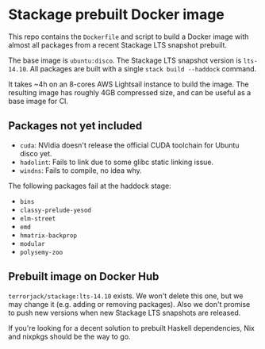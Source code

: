 # Stackage prebuilt Docker image

This repo contains the `Dockerfile` and script to build a Docker image with
almost all packages from a recent Stackage LTS snapshot prebuilt.

The base image is `ubuntu:disco`. The Stackage LTS snapshot version is
`lts-14.10`. All packages are built with a single `stack build --haddock`
command.

It takes ~4h on an 8-cores AWS Lightsail instance to build the image. The
resulting image has roughly 4GB compressed size, and can be useful as a base
image for CI.

## Packages not yet included

* `cuda`: NVidia doesn't release the official CUDA toolchain for Ubuntu disco
  yet.
* `hadolint`: Fails to link due to some glibc static linking issue.
* `windns`: Fails to compile, no idea why.

The following packages fail at the haddock stage:

* `bins`
* `classy-prelude-yesod`
* `elm-street`
* `emd`
* `hmatrix-backprop`
* `modular`
* `polysemy-zoo`

## Prebuilt image on Docker Hub

`terrorjack/stackage:lts-14.10` exists. We won't delete this one, but we may
change it (e.g. adding or removing packages). Also we don't promise to push new
versions when new Stackage LTS snapshots are released.

If you're looking for a decent solution to prebuilt Haskell dependencies, Nix
and nixpkgs should be the way to go.
